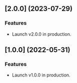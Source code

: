 ## [2.0.0] (2023-07-29)

### Features

* Launch v2.0.0 in production.

## [1.0.0] (2022-05-31)

### Features

* Launch v1.0.0 in production.
